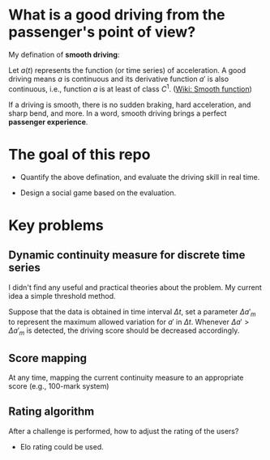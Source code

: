 # What is a good driving from the passenger's point of view?

My defination of **smooth driving**:

Let $a(t)$ represents the function (or time series) of acceleration. A good driving means $a$ is continuous and its derivative function $a'$ is also continuous, i.e., function $a$ is at least of class $C^1$. ([Wiki: Smooth function](http://en.wikipedia.org/wiki/Smooth_function))

If a driving is smooth, there is no sudden braking, hard acceleration, and sharp bend, and more. In a word, smooth driving brings a perfect **passenger experience**.

# The goal of this repo

- Quantify the above defination, and evaluate the driving skill in real time.

- Design a social game based on the evaluation.

# Key problems

## Dynamic continuity measure for discrete time series

I didn't find any useful and practical theories about the problem. My current idea a simple threshold method.

Suppose that the data is obtained in time interval $\Delta{t}$, set a parameter $\Delta{a'_m}$ to represent the maximum allowed variation for $a'$ in $\Delta{t}$. Whenever $\Delta{a'}>\Delta{a'_m}$ is detected, the driving score should be decreased accordingly. 

## Score mapping

At any time, mapping the current continuity measure to an appropriate score (e.g., 100-mark system)


## Rating algorithm

After a challenge is performed, how to adjust the rating of the users?

- Elo rating could be used. 



